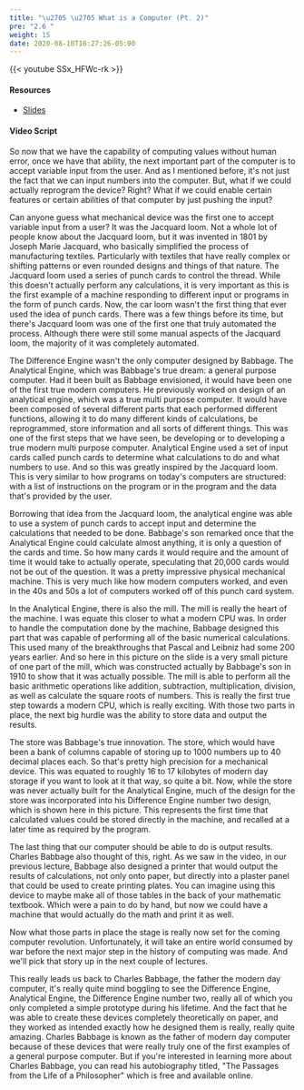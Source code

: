```yaml
---
title: "\u2705 \u2705 What is a Computer (Pt. 2)"
pre: "2.6 "
weight: 15
date: 2020-08-10T16:27:26-05:00
---
```


{{< youtube SSx_HFWc-rk >}}

#### Resources

* [Slides](../slides/2-Early-Computing-Machines.pdf)

#### Video Script

So now that we have the capability of computing values without human error, once we have that ability, the next important part of the computer is to accept variable input from the user. And as I mentioned before, it's not just the fact that we can input numbers into the computer. But, what if we could actually reprogram the device? Right? What if we could enable certain features or certain abilities of that computer by just pushing the input? 

Can anyone guess what mechanical device was the first one to accept variable input from a user? It was the Jacquard loom. Not a whole lot of people know about the Jacquard loom, but it was invented in 1801 by Joseph Marie Jacquard, who basically simplified the process of manufacturing textiles. Particularly with textiles that have really complex or shifting patterns or even rounded designs and things of that nature. The Jacquard loom used a series of punch cards to control the thread. While this doesn't actually perform any calculations, it is very important as this is the first example of a machine responding to different input or programs in the form of punch cards. Now, the car loom wasn't the first thing that ever used the idea of punch cards. There was a few things before its time, but there's Jacquard loom was one of the first one that truly automated the process. Although there were still some manual aspects of the Jacquard loom, the majority of it was completely automated. 

The Difference Engine wasn't the only computer designed by Babbage. The Analytical Engine, which was Babbage's true dream: a general purpose computer. Had it been built as Babbage envisioned, it would have been one of the first true modern computers. He previously worked on design of an analytical engine, which was a true multi purpose computer. It would have been composed of several different parts that each performed different functions, allowing it to do many different kinds of calculations, be reprogrammed, store information and all sorts of different things. This was one of the first steps that we have seen, be developing or to developing a true modern multi purpose computer. Analytical Engine used a set of input cards called punch cards to determine what calculations to do and what numbers to use. And so this was greatly inspired by the Jacquard loom. This is very similar to how programs on today's computers are structured: with a list of instructions on the program or in the program and the data that's provided by the user.

 Borrowing that idea from the Jacquard loom, the analytical engine was able to use a system of punch cards to accept input and determine the calculations that needed to be done. Babbage's son remarked once that the Analytical Engine could calculate almost anything, it is only a question of the cards and time. So how many cards it would require and the amount of time it would take to actually operate, speculating that 20,000 cards would not be out of the question. It was a pretty impressive physical mechanical machine. This is very much like how modern computers worked, and even in the 40s and 50s a lot of computers worked off of this punch card system. 
 
 In the Analytical Engine, there is also the mill. The mill is really the heart of the machine. I was equate this closer to what a modern CPU was. In order to handle the computation done by the machine, Babbage designed this part that was capable of performing all of the basic numerical calculations. This used many of the breakthroughs that Pascal and Leibniz had some 200 years earlier. And so here in this picture on the slide is a very small picture of one part of the mill, which was constructed actually by Babbage's son in 1910 to show that it was actually possible. The mill is able to perform all the basic arithmetic operations like addition, subtraction, multiplication, division, as well as calculate the square roots of numbers. This is really the first true step towards a modern CPU, which is really exciting. With those two parts in place, the next big hurdle was the ability to store data and output the results. 
 
 The store was Babbage's true innovation. The store, which would have been a bank of columns capable of storing up to 1000 numbers up to 40 decimal places each. So that's pretty high precision for a mechanical device. This was equated to roughly 16 to 17 kilobytes of modern day storage if you want to look at it that way, so quite a bit. Now, while the store was never actually built for the Analytical Engine, much of the design for the store was incorporated into his Difference Engine number two design, which is shown here in this picture. This represents the first time that calculated values could be stored directly in the machine, and recalled at a later time as required by the program. 
 
 The last thing that our computer should be able to do is output results. Charles Babbage also thought of this, right. As we saw in the video, in our previous lecture, Babbage also designed a printer that would output the results of calculations, not only onto paper, but directly into a plaster panel that could be used to create printing plates. You can imagine using this device to maybe make all of those tables in the back of your mathematic textbook. Which were a pain to do by hand, but now we could have a machine that would actually do the math and print it as well. 
 
 Now what those parts in place the stage is really now set for the coming computer revolution. Unfortunately, it will take an entire world consumed by war before the next major step in the history of computing was made. And we'll pick that story up in the next couple of lectures. 
 
 This really leads us back to Charles Babbage, the father the modern day computer, it's really quite mind boggling to see the Difference Engine, Analytical Engine, the Difference Engine number two, really all of which you only completed a simple prototype during his lifetime. And the fact that he was able to create these devices completely theoretically on paper, and they worked as intended exactly how he designed them is really, really quite amazing. Charles Babbage is known as the father of modern day computer because of these devices that were really truly one of the first examples of a general purpose computer. But if you're interested in learning more about Charles Babbage, you can read his autobiography titled, "The Passages from the Life of a Philosopher" which is free and available online. 
